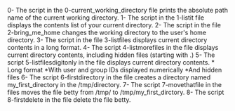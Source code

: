 0- The script in the 0-current_working_directory file prints the absolute path name of the current working directory.
1- The script in the 1-listit file displays the contents list of your current directory.
2- The script in the file 2-bring_me_home changes the working directory to the user's home directory.
3- The script in the file 3-listfiles displays current directory contents in a long format.
4- The script 4-listmorefiles in the file displays current directory contents, including hidden files (starting with .)
5- The script 5-listfilesdigitonly in the file displays current directory contents.
	* Long format
	*With user and group IDs displayed numerically
	*And hidden files
6- The script 6-firstdirectory in the file creates a directory named my_first_directory in the /tmp/directory.
7- The script 7-movethatfile in the files moves the file betty from /tmp/ to /tmp/my_first_dirctory.
8- The script 8-firstdelete in the file delete the file betty.
